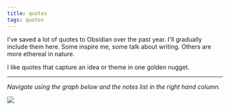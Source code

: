 ```yaml
---
title: quotes
tags: quotes
---
```


I've saved a lot of quotes to Obsidian over the past year. I'll gradually include them here. Some inspire me, some talk about writing. Others are more ethereal in nature.

I like quotes that capture an idea or theme in one golden nugget.

---

*Navigate using the graph below and the notes list in the right hand column.*

![](https://source.unsplash.com/40-oWHGwAbw/1900x1200)